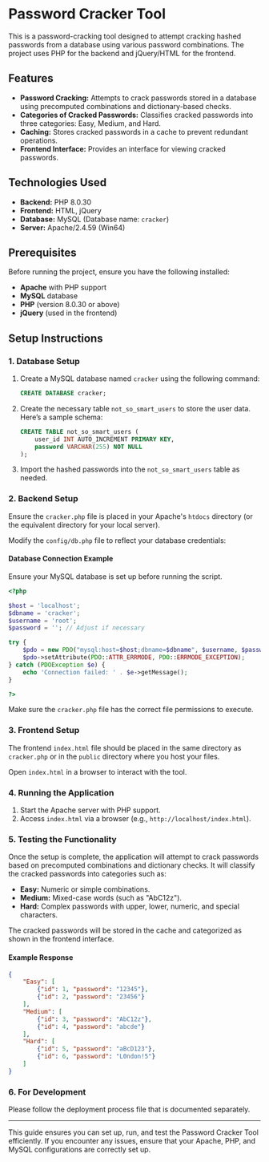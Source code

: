 # Password Cracker Tool

This is a password-cracking tool designed to attempt cracking hashed passwords from a database using various password combinations. The project uses PHP for the backend and jQuery/HTML for the frontend.

## Features

- **Password Cracking:** Attempts to crack passwords stored in a database using precomputed combinations and dictionary-based checks.
- **Categories of Cracked Passwords:** Classifies cracked passwords into three categories: Easy, Medium, and Hard.
- **Caching:** Stores cracked passwords in a cache to prevent redundant operations.
- **Frontend Interface:** Provides an interface for viewing cracked passwords.

## Technologies Used

- **Backend:** PHP 8.0.30
- **Frontend:** HTML, jQuery
- **Database:** MySQL (Database name: `cracker`)
- **Server:** Apache/2.4.59 (Win64)

## Prerequisites

Before running the project, ensure you have the following installed:

- **Apache** with PHP support
- **MySQL** database
- **PHP** (version 8.0.30 or above)
- **jQuery** (used in the frontend)

## Setup Instructions

### 1. Database Setup

1. Create a MySQL database named `cracker` using the following command:

   ```sql
   CREATE DATABASE cracker;
   ```

2. Create the necessary table `not_so_smart_users` to store the user data. Here’s a sample schema:

   ```sql
   CREATE TABLE not_so_smart_users (
       user_id INT AUTO_INCREMENT PRIMARY KEY,
       password VARCHAR(255) NOT NULL
   );
   ```

3. Import the hashed passwords into the `not_so_smart_users` table as needed.

### 2. Backend Setup

Ensure the `cracker.php` file is placed in your Apache's `htdocs` directory (or the equivalent directory for your local server).

Modify the `config/db.php` file to reflect your database credentials:

#### Database Connection Example

Ensure your MySQL database is set up before running the script.

```php
<?php

$host = 'localhost'; 
$dbname = 'cracker';
$username = 'root';
$password = ''; // Adjust if necessary

try {
    $pdo = new PDO("mysql:host=$host;dbname=$dbname", $username, $password);
    $pdo->setAttribute(PDO::ATTR_ERRMODE, PDO::ERRMODE_EXCEPTION);
} catch (PDOException $e) {
    echo 'Connection failed: ' . $e->getMessage();
}

?>
```

Make sure the `cracker.php` file has the correct file permissions to execute.

### 3. Frontend Setup

The frontend `index.html` file should be placed in the same directory as `cracker.php` or in the `public` directory where you host your files.

Open `index.html` in a browser to interact with the tool.

### 4. Running the Application

1. Start the Apache server with PHP support.
2. Access `index.html` via a browser (e.g., `http://localhost/index.html`).

### 5. Testing the Functionality

Once the setup is complete, the application will attempt to crack passwords based on precomputed combinations and dictionary checks. It will classify the cracked passwords into categories such as:

- **Easy:** Numeric or simple combinations.
- **Medium:** Mixed-case words (such as "AbC12z").
- **Hard:** Complex passwords with upper, lower, numeric, and special characters.

The cracked passwords will be stored in the cache and categorized as shown in the frontend interface.

#### Example Response

```json
{
    "Easy": [
        {"id": 1, "password": "12345"},
        {"id": 2, "password": "23456"}
    ],
    "Medium": [
        {"id": 3, "password": "AbC12z"},
        {"id": 4, "password": "abcde"}
    ],
    "Hard": [
        {"id": 5, "password": "aBcD123"},
        {"id": 6, "password": "L0ndon!5"}
    ]
}
```

### 6. For Development

Please follow the deployment process file that is documented separately.

---

This guide ensures you can set up, run, and test the Password Cracker Tool efficiently. If you encounter any issues, ensure that your Apache, PHP, and MySQL configurations are correctly set up.

